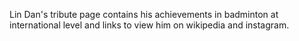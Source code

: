 Lin Dan's tribute page contains his achievements in badminton at international level and links to view him on wikipedia and instagram.
